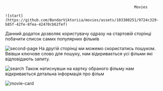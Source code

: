                                                               Movies
																														
	![start](https://github.com/BondarViktoriia/movies/assets/103380251/9724c329-b85f-42fe-8fea-42470cb62fef)
Данний додаток дозволяє користувачу одразу на стартовій сторінці побачити список самих популярних фільмів

![second-page](https://github.com/BondarViktoriia/movies/assets/103380251/f2e70db6-2caa-4904-926c-e764846385a4)
На другій сторінці ми можемо скористатись пошуком. Ввівши ключове слово для пошуку, нам відкривається усі фільми які відповідають запиту.

![search](https://github.com/BondarViktoriia/movies/assets/103380251/c0603eb8-2bab-476e-b8a6-21e5eb00ed94)
Також натиснувши на картку обраного фільму нам відкривається детальна інформація про фільм

![movie-card](https://github.com/BondarViktoriia/movies/assets/103380251/f98ac658-87f3-4452-80e1-4b2d014f15b8)
